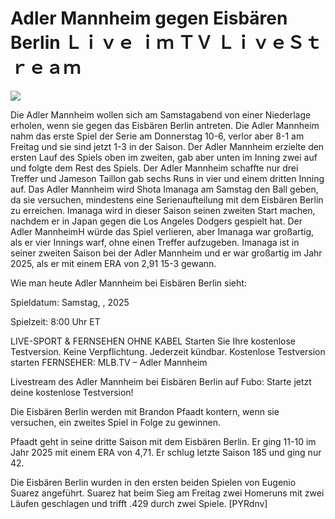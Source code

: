 # Adler Mannheim gegen Eisbären Berlin Ｌｉｖｅ ｉｍ ＴＶ ＬｉｖｅＳｔｒｅａｍ  
  
  
[![](https://i.imgur.com/qSNzIqt.png)](https://movie.rssnews.media/PtQvRYLJ.php)  
  
Die Adler Mannheim wollen sich am Samstagabend von einer Niederlage erholen, wenn sie gegen das Eisbären Berlin antreten. Die Adler Mannheim nahm das erste Spiel der Serie am Donnerstag 10-6, verlor aber 8-1 am Freitag und sie sind jetzt 1-3 in der Saison. Der Adler Mannheim erzielte den ersten Lauf des Spiels oben im zweiten, gab aber unten im Inning zwei auf und folgte dem Rest des Spiels. Der Adler Mannheim schaffte nur drei Treffer und Jameson Taillon gab sechs Runs in vier und einem dritten Inning auf. Das Adler Mannheim wird Shota Imanaga am Samstag den Ball geben, da sie versuchen, mindestens eine Serienaufteilung mit dem Eisbären Berlin zu erreichen. Imanaga wird in dieser Saison seinen zweiten Start machen, nachdem er in Japan gegen die Los Angeles Dodgers gespielt hat. Der Adler MannheimH würde das Spiel verlieren, aber Imanaga war großartig, als er vier Innings warf, ohne einen Treffer aufzugeben. Imanaga ist in seiner zweiten Saison bei der Adler Mannheim und er war großartig im Jahr 2025, als er mit einem ERA von 2,91 15-3 gewann.

Wie man heute Adler Mannheim bei Eisbären Berlin sieht:

Spieldatum: Samstag, , 2025

Spielzeit: 8:00 Uhr ET

LIVE-SPORT & FERNSEHEN OHNE KABEL
Starten Sie Ihre kostenlose Testversion. Keine Verpflichtung. Jederzeit kündbar.
Kostenlose Testversion starten
FERNSEHER: MLB.TV – Adler Mannheim

Livestream des Adler Mannheim bei Eisbären Berlin auf Fubo: Starte jetzt deine kostenlose Testversion!

Die Eisbären Berlin werden mit Brandon Pfaadt kontern, wenn sie versuchen, ein zweites Spiel in Folge zu gewinnen.

Pfaadt geht in seine dritte Saison mit dem Eisbären Berlin. Er ging 11-10 im Jahr 2025 mit einem ERA von 4,71. Er schlug letzte Saison 185 und ging nur 42.

Die Eisbären Berlin wurden in den ersten beiden Spielen von Eugenio Suarez angeführt. Suarez hat beim Sieg am Freitag zwei Homeruns mit zwei Läufen geschlagen und trifft .429 durch zwei Spiele. [PYRdnv]